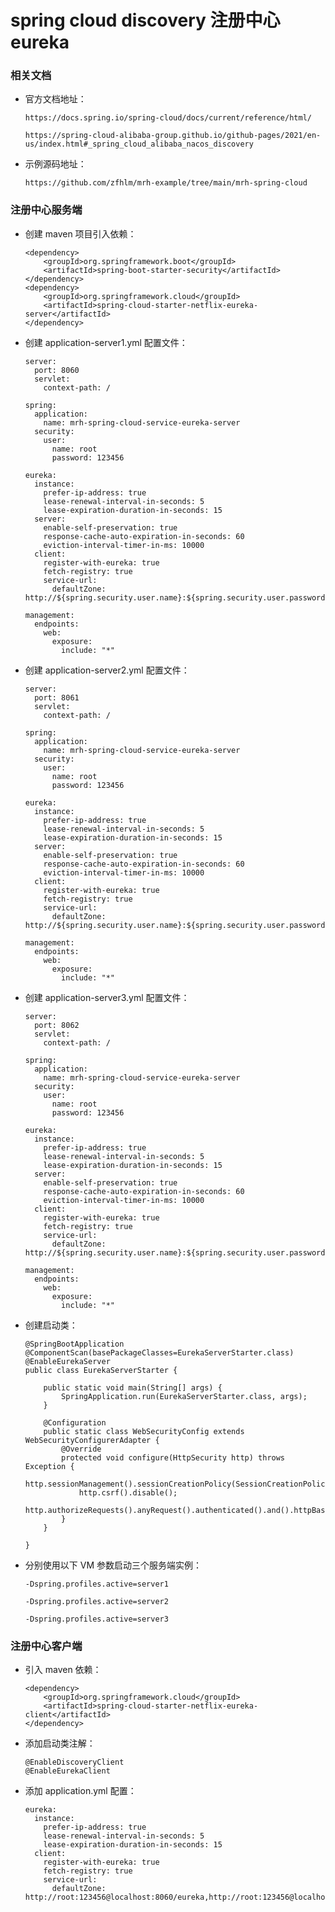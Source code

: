 
# spring cloud discovery 注册中心 eureka

### 相关文档

  * 官方文档地址：

        https://docs.spring.io/spring-cloud/docs/current/reference/html/

        https://spring-cloud-alibaba-group.github.io/github-pages/2021/en-us/index.html#_spring_cloud_alibaba_nacos_discovery

  * 示例源码地址：

        https://github.com/zfhlm/mrh-example/tree/main/mrh-spring-cloud

### 注册中心服务端

  * 创建 maven 项目引入依赖：

        <dependency>
            <groupId>org.springframework.boot</groupId>
            <artifactId>spring-boot-starter-security</artifactId>
        </dependency>
        <dependency>
            <groupId>org.springframework.cloud</groupId>
            <artifactId>spring-cloud-starter-netflix-eureka-server</artifactId>
        </dependency>

  * 创建 application-server1.yml 配置文件：

        server:
          port: 8060
          servlet:
            context-path: /

        spring:
          application:
            name: mrh-spring-cloud-service-eureka-server
          security:
            user:
              name: root
              password: 123456

        eureka:
          instance:
            prefer-ip-address: true
            lease-renewal-interval-in-seconds: 5
            lease-expiration-duration-in-seconds: 15
          server:
            enable-self-preservation: true
            response-cache-auto-expiration-in-seconds: 60
            eviction-interval-timer-in-ms: 10000
          client:
            register-with-eureka: true
            fetch-registry: true
            service-url:
              defaultZone: http://${spring.security.user.name}:${spring.security.user.password}@localhost:8061/eureka

        management:
          endpoints:
            web:
              exposure:
                include: "*"

  * 创建 application-server2.yml 配置文件：

        server:
          port: 8061
          servlet:
            context-path: /

        spring:
          application:
            name: mrh-spring-cloud-service-eureka-server
          security:
            user:
              name: root
              password: 123456

        eureka:
          instance:
            prefer-ip-address: true
            lease-renewal-interval-in-seconds: 5
            lease-expiration-duration-in-seconds: 15
          server:
            enable-self-preservation: true
            response-cache-auto-expiration-in-seconds: 60
            eviction-interval-timer-in-ms: 10000
          client:
            register-with-eureka: true
            fetch-registry: true
            service-url:
              defaultZone: http://${spring.security.user.name}:${spring.security.user.password}@localhost:8062/eureka

        management:
          endpoints:
            web:
              exposure:
                include: "*"

  * 创建 application-server3.yml 配置文件：

        server:
          port: 8062
          servlet:
            context-path: /

        spring:
          application:
            name: mrh-spring-cloud-service-eureka-server
          security:
            user:
              name: root
              password: 123456

        eureka:
          instance:
            prefer-ip-address: true
            lease-renewal-interval-in-seconds: 5
            lease-expiration-duration-in-seconds: 15
          server:
            enable-self-preservation: true
            response-cache-auto-expiration-in-seconds: 60
            eviction-interval-timer-in-ms: 10000
          client:
            register-with-eureka: true
            fetch-registry: true
            service-url:
              defaultZone: http://${spring.security.user.name}:${spring.security.user.password}@localhost:8060/eureka

        management:
          endpoints:
            web:
              exposure:
                include: "*"

  * 创建启动类：

        @SpringBootApplication
        @ComponentScan(basePackageClasses=EurekaServerStarter.class)
        @EnableEurekaServer
        public class EurekaServerStarter {

            public static void main(String[] args) {
                SpringApplication.run(EurekaServerStarter.class, args);
            }

            @Configuration
            public static class WebSecurityConfig extends WebSecurityConfigurerAdapter {
                @Override
                protected void configure(HttpSecurity http) throws Exception {
                    http.sessionManagement().sessionCreationPolicy(SessionCreationPolicy.NEVER);
                    http.csrf().disable();
                    http.authorizeRequests().anyRequest().authenticated().and().httpBasic();
                }
            }

        }

  * 分别使用以下 VM 参数启动三个服务端实例：

        -Dspring.profiles.active=server1

        -Dspring.profiles.active=server2

        -Dspring.profiles.active=server3

### 注册中心客户端

  * 引入 maven 依赖：

        <dependency>
            <groupId>org.springframework.cloud</groupId>
            <artifactId>spring-cloud-starter-netflix-eureka-client</artifactId>
        </dependency>

  * 添加启动类注解：

        @EnableDiscoveryClient
        @EnableEurekaClient

  * 添加 application.yml 配置：

        eureka:
          instance:
            prefer-ip-address: true
            lease-renewal-interval-in-seconds: 5
            lease-expiration-duration-in-seconds: 15
          client:
            register-with-eureka: true
            fetch-registry: true
            service-url:
              defaultZone: http://root:123456@localhost:8060/eureka,http://root:123456@localhost:8061/eureka,http://root:123456@localhost:8062/eureka

